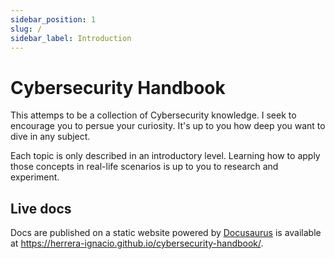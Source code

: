 ```yaml
---
sidebar_position: 1
slug: /
sidebar_label: Introduction
---
```


# Cybersecurity Handbook

This attemps to be a collection of Cybersecurity knowledge. I seek to encourage you to persue your curiosity. It's up to you how deep you want to dive in any subject.

Each topic is only described in an introductory level. Learning how to apply those concepts in real-life scenarios is up to you to research and experiment.

## Live docs

Docs are published on a static website powered by [Docusaurus](https://docusaurus.io/) is available at https://herrera-ignacio.github.io/cybersecurity-handbook/.
